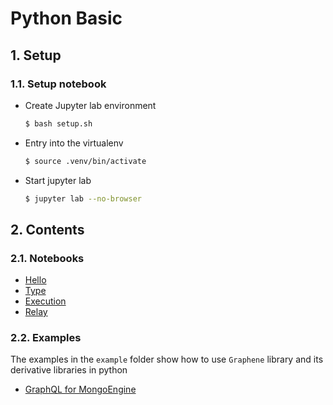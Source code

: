 # Python Basic

## 1. Setup

### 1.1. Setup notebook

- Create Jupyter lab environment

  ```bash
  $ bash setup.sh
  ```

- Entry into the virtualenv

  ```bash
  $ source .venv/bin/activate
  ```

- Start jupyter lab

  ```bash
  $ jupyter lab --no-browser
  ```

## 2. Contents

### 2.1. Notebooks

- [Hello](./notebook/basic.ipynb)
- [Type](./notebook/types.ipynb)
- [Execution](./notebook/execution.ipynb)
- [Relay](./notebook/relay.ipynb)


### 2.2. Examples

The examples in the `example` folder show how to use `Graphene` library and its derivative libraries in python

- [GraphQL for MongoEngine](./mongo_graphql/README.md)
